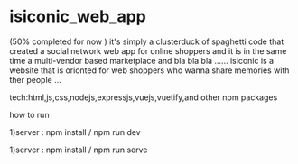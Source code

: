 # isiconic_web_app
(50% completed for now  ) it's simply a clusterduck of spaghetti code that created a social network web app for online shoppers and it is in the same time a multi-vendor  based marketplace and bla bla bla ......
isiconic is a website that is orionted for web shoppers who wanna share memories with ther people ...

tech:html,js,css,nodejs,expressjs,vuejs,vuetify,and other npm packages 

how to run 

1)server : npm install / npm run dev 

1)server : npm install / npm run serve 
